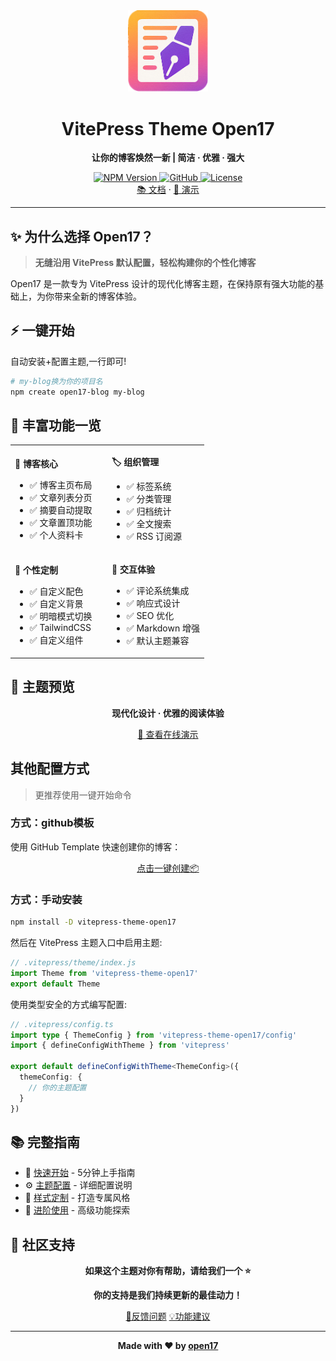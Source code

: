 <div align="center">
  <img src="docs/public/banner.png" alt="VitePress Theme Open17 Banner" style="width: 128px;">
</div>

<div align="center">

# VitePress Theme Open17

**让你的博客焕然一新 | 简洁 · 优雅 · 强大**

<a href="https://www.npmjs.com/package/vitepress-theme-open17" target="_blank">
  <img src="https://img.shields.io/npm/v/vitepress-theme-open17.svg?style=flat-square&logo=npm" alt="NPM Version">
</a>
<a href="https://github.com/open17/vitepress-theme-open17/" target="_blank">
  <img src="https://img.shields.io/badge/GitHub-open17-26A2FF?style=flat-square&logo=github" alt="GitHub">
</a>
<a href="https://github.com/open17/vitepress-theme-open17/blob/template/LICENSE" target="_blank">
  <img src="https://img.shields.io/badge/License-Apache_2.0-green?style=flat-square" alt="License">
</a>
<br>
<a href="https://vitepress.open17.vip/guide/0-intro/">📚 文档</a> · 
<a href="https://vitepress.open17.vip/page/demo.html">🚀 演示</a> 
</div>

---

## ✨ 为什么选择 Open17？

> **无缝沿用 VitePress 默认配置，轻松构建你的个性化博客**

Open17 是一款专为 VitePress 设计的现代化博客主题，在保持原有强大功能的基础上，为你带来全新的博客体验。

## ⚡ 一键开始

自动安装+配置主题,一行即可!

```bash
# my-blog换为你的项目名
npm create open17-blog my-blog
```

## 🌟 丰富功能一览

<table>
<tr>
<td width="50%">

**🏡 博客核心**
- ✅ 博客主页布局
- ✅ 文章列表分页
- ✅ 摘要自动提取
- ✅ 文章置顶功能
- ✅ 个人资料卡

</td>
<td width="50%">

**🏷️ 组织管理**
- ✅ 标签系统
- ✅ 分类管理
- ✅ 归档统计
- ✅ 全文搜索
- ✅ RSS 订阅源

</td>
</tr>
<tr>
<td>

**🎨 个性定制**
- ✅ 自定义配色
- ✅ 自定义背景
- ✅ 明暗模式切换
- ✅ TailwindCSS
- ✅ 自定义组件

</td>
<td>

**💬 交互体验**
- ✅ 评论系统集成
- ✅ 响应式设计
- ✅ SEO 优化
- ✅ Markdown 增强
- ✅ 默认主题兼容

</td>
</tr>
</table>

</div>

## 📸 主题预览

<div align="center">
  
**现代化设计 · 优雅的阅读体验**

[🎯 查看在线演示](https://vitepress.open17.vip/page/demo.html)

</div>

## 其他配置方式

> 更推荐使用一键开始命令

### 方式：github模板

使用 GitHub Template 快速创建你的博客：

<div align="center">

[点击一键创建📦](https://github.com/open17/vitepress-theme-open17/generate)

</div>

### 方式：手动安装

```bash
npm install -D vitepress-theme-open17
```

然后在 VitePress 主题入口中启用主题:
```js
// .vitepress/theme/index.js
import Theme from 'vitepress-theme-open17'
export default Theme
```

使用类型安全的方式编写配置:
```ts
// .vitepress/config.ts
import type { ThemeConfig } from 'vitepress-theme-open17/config'
import { defineConfigWithTheme } from 'vitepress'

export default defineConfigWithTheme<ThemeConfig>({
  themeConfig: {
    // 你的主题配置
  }
})
```



## 📚 完整指南

- 📖 [快速开始](https://vitepress.open17.vip/guide/0-intro/0-start.html) - 5分钟上手指南
- ⚙️ [主题配置](https://vitepress.open17.vip/guide/1-config/) - 详细配置说明
- 🎨 [样式定制](https://vitepress.open17.vip/guide/1-config/2-style.html) - 打造专属风格
- 🔧 [进阶使用](https://vitepress.open17.vip/guide/2-more/) - 高级功能探索

## 💝 社区支持

<div align="center">

**如果这个主题对你有帮助，请给我们一个 ⭐**

**你的支持是我们持续更新的最佳动力！**

[🐛反馈问题](https://github.com/open17/vitepress-theme-open17/issues)
[💡功能建议](https://github.com/open17/vitepress-theme-open17/discussions)

</div>


---

<div align="center">

**Made with ❤️ by [open17](https://github.com/open17)**

</div>